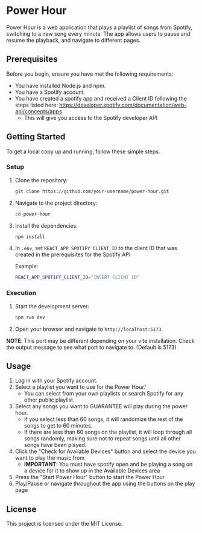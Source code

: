 # Power Hour

Power Hour is a web application that plays a playlist of songs from Spotify, switching to a new song every minute. The app allows users to pause and resume the playback, and navigate to different pages.

## Prerequisites

Before you begin, ensure you have met the following requirements:
- You have installed Node.js and npm.
- You have a Spotify account.
- You have created a spotify app and received a Client ID following the steps listed here: https://developer.spotify.com/documentation/web-api/concepts/apps
    - This will give you access to the Spotify developer API

## Getting Started

To get a local copy up and running, follow these simple steps.

### Setup

1. Clone the repository:
    ```sh
    git clone https://github.com/your-username/power-hour.git
    ```
2. Navigate to the project directory:
    ```sh
    cd power-hour
    ```
3. Install the dependencies:
    ```sh
    npm install
    ```
4. In `.env`, set `REACT_APP_SPOTIFY_CLIENT_ID` to the client ID that was created in the prerequisites for the Spotify API
    
    Example:
    ```bash
    REACT_APP_SPOTIFY_CLIENT_ID="INSERT CLIENT ID"
    ```

### Execution

1. Start the development server:
    ```sh
    npm run dev
    ```
2. Open your browser and navigate to `http://localhost:5173`.

**NOTE**: This port may be different depending on your vite installation. Check the output message to see what port to navigate to. (Default is 5173)

## Usage

1. Log in with your Spotify account.
2. Select a playlist you want to use for the Power Hour.'
    - You can select from your own playlists or search Spotify for any other public playlist.
3. Select any songs you want to GUARANTEE will play during the power hour. 
    - If you select less than 60 songs, it will randomize the rest of the songs to get to 60 minutes.
    - If there are less than 60 songs on the playlist, it will loop through all songs randomly, making sure not to repeat songs until all other songs have been played.
4. Click the "Check for Available Devices" button and select the device you want to play the music from
    - **IMPORTANT**: You must have spotify open and be playing a song on a device for it to show up in the Available Devices area
5. Press the "Start Power Hour" button to start the Power Hour
6. Play/Pause or navigate throughout the app using the buttons on the play page


## License

This project is licensed under the MIT License.